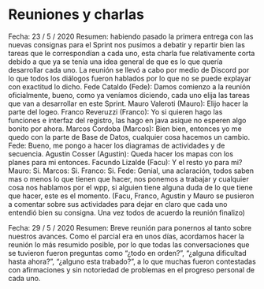 # Reuniones y charlas

Fecha: 23 / 5 / 2020
Resumen: habiendo pasado la primera entrega con las nuevas consignas para el Sprint nos pusimos a debatir y repartir bien las tareas que le correspondían a cada uno, esta charla fue relativamente corta debido a que ya se tenía una idea general de que es lo que quería desarrollar cada uno. La reunión se llevó a cabo por medio de Discord por lo que todos los diálogos fueron hablados por lo que no se puede explayar con exactitud lo dicho.
Fede Cataldo (Fede): Damos comienzo a la reunión oficialmente, bueno, como ya veníamos diciendo, cada uno elija las tareas que van a desarrollar en este Sprint. 
Mauro Valeroti (Mauro): Elijo hacer la parte del logeo.
Franco Reveruzzi (Franco): Yo si quieren hago las funciones e interfaz del registro, las hago en java asique no esperen algo bonito por ahora.
Marcos Cordoba (Marcos): Bien bien, entonces yo me quedo con la parte de Base de Datos, cualquier cosa hacemos un cambio. 
Fede: Bueno, me pongo a hacer los diagramas de actividades y de secuencia.
Agustin Cosser (Agustin): Queda hacer los mapas con los planes para mi entonces. 
Facundo Lizalde (Facu): Y el resto yo para mi?
Mauro: Si.
Marcos: Si.
Franco: Si.
Fede: Genial, una aclaración, todos saben mas o menos lo que tienen que hacer, nos ponemos a trabajar y cualquier cosa nos hablamos por el wpp, si alguien tiene alguna duda de lo que tiene que hacer, este es el momento.
(Facu, Franco, Agustin y Mauro se pusieron a comentar sobre sus actividades para dejar en claro que cada uno entendió bien su consigna. Una vez todos de acuerdo la reunión finalizo)

Fecha: 29 / 5 / 2020
Resumen: Breve reunión para ponernos al tanto sobre nuestros avances. Como el parcial era en unos días, acordamos hacer la reunión lo más resumido posible, por lo que todas las conversaciones que se tuvieron fueron preguntas como “¿todo en orden?”, “¿alguna dificultad hasta ahora?”, “¿alguno esta trabado?”, a lo que muchas fueron contestadas con afirmaciones y sin notoriedad de problemas en el progreso personal de cada uno.


